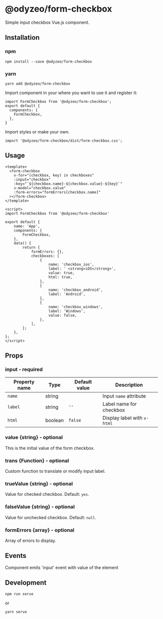 # @odyzeo/form-checkbox

Simple input checkbox Vue.js component.

## Installation

### npm

```
npm install --save @odyzeo/form-checkbox
```

### yarn

```
yarn add @odyzeo/form-checkbox
```

Import component in your where you want to use it and register it:

```
import FormCheckbox from '@odyzeo/form-checkbox';
export default {
  components: {
    FormCheckbox,
  },
}
```

Import styles or make your own.

```
import '@odyzeo/form-checkbox/dist/form-checkbox.css';
```

## Usage

```
<template>
  <form-checkbox
    v-for="(checkbox, key) in checkboxes"
    :input="checkbox"
    :key="`${checkbox.name}-${checkbox.value}-${key}`"
    v-model="checkbox.value"
    :form-errors="formErrors[checkbox.name]"
  ></form-checkbox>
</template>
```

```
<script>
import FormCheckbox from '@odyzeo/form-checkbox'

export default {
    name: 'App',
    components: {
        FormCheckbox,
    },
    data() {
        return {
            formErrors: {},
            checkboxes: [
                {
                    name: 'checkbox_ios',
                    label: ' <strong>iOS</strong>',
                    value: true,
                    html: true,
                },
                {
                    name: 'checkbox_android',
                    label: 'Android',
                },
                {
                    name: 'checkbox_windows',
                    label: 'Windows',
                    value: false,
                },
            ],
        };
    },
};
</script>
```

## Props

### input - required
| Property name | Type | Default value | Description |
| ------------- | ---- | ------------- | ----------- |
| `name` | string | | Input `name` attribute |
| `label` | string | `''` | Label name for checkbox |
| `html` | boolean | `false` | Display label with `v-html` |

### value {string} - optional
This is the initial value of the form checkbox.

### trans {Function} - optional 
Custom function to translate or modify input label.

### trueValue {string} - optional
Value for checked checkbox. Default: `yes`.

### falseValue {string} - optional
Value for unchecked checkbox. Default: `null`.

### formErrors {array} - optional
Array of errors to display.

## Events
Component emits 'input' event with value of the element

## Development

```
npm run serve
```

or

```bash
yarn serve
```
